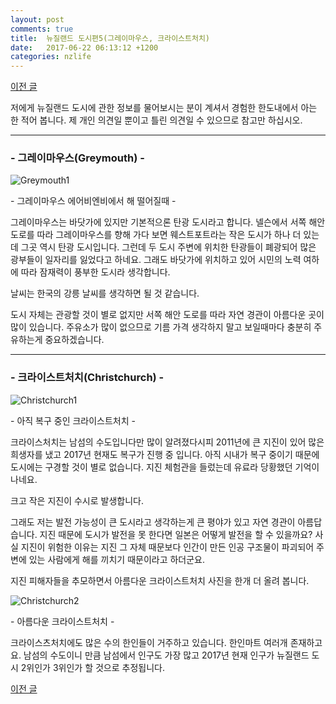 ```yaml
---
layout: post
comments: true
title:  뉴질랜드 도시편5(그레이마우스, 크라이스트처치)
date:   2017-06-22 06:13:12 +1200
categories: nzlife
---
```


<a href="{{ site.github.url }}/nzlife/2017/06/22/PictonNNelson.html" class="page-change">이전 글</a>

저에게 뉴질랜드 도시에 관한 정보를 물어보시는 분이 계셔서 경험한 한도내에서 아는 한 적어 봅니다. 제 개인 의견일 뿐이고 틀린 의견일 수 있으므로 참고만 하십시오.
<hr>
<div class="post-head">
    <h3>- 그레이마우스(Greymouth) -</h3>
    <img src="{{ site.url }}/assets/images/Greymouth1.jpg" alt="Greymouth1"/>
    <p class="image-description">- 그레이마우스 에어비엔비에서 해 떨어질때 -</p>
</div>

그레이마우스는 바닷가에 있지만 기본적으론 탄광 도시라고 합니다. 넬슨에서 서쪽 해안 도로를 따라 그레이마우스를 향해 가다 보면 웨스트포트라는 작은 도시가 하나 더 있는데 그곳 역시 탄광 도시입니다. 그런데 두 도시 주변에 위치한 탄광들이 폐광되어 많은 광부들이 일자리를 잃었다고 하네요. 그래도 바닷가에 위치하고 있어 시민의 노력 여하에 따라 잠재력이 풍부한 도시라 생각합니다.

날씨는 한국의 강릉 날씨를 생각하면 될 것 같습니다.

도시 자체는 관광할 것이 별로 없지만 서쪽 해안 도로를 따라 자연 경관이 아름다운 곳이 많이 있습니다. 주유소가 많이 없으므로 기름 가격 생각하지 말고 보일때마다 충분히 주유하는게 중요하겠습니다.

<hr>

<div class="post-head">
    <h3>- 크라이스트처치(Christchurch) -</h3>
    <img src="{{ site.url }}/assets/images/Christchurch1.jpg" alt="Christchurch1"/>
    <p class="image-description">- 아직 복구 중인 크라이스트처치 -</p>
</div>

크라이스처치는 남섬의 수도입니다만 많이 알려졌다시피 2011년에 큰 지진이 있어 많은 희생자를 냈고 2017년 현재도 복구가 진행 중 입니다. 아직 시내가 복구 중이기 때문에 도시에는 구경할 것이 별로 없습니다. 지진 체험관을 들렀는데 유료라 당황했던 기억이 나네요.

크고 작은 지진이 수시로 발생합니다.

그래도 저는 발전 가능성이 큰 도시라고 생각하는게 큰 평야가 있고 자연 경관이 아름답습니다. 지진 때문에 도시가 발전을 못 한다면 일본은 어떻게 발전을 할 수 있을까요? 사실 지진이 위험한 이유는 지진 그 자체 때문보다 인간이 만든 인공 구조물이 파괴되어 주변에 있는 사람에게 해를 끼치기 때문이라고 하더군요.

지진 피해자들을 추모하면서 아름다운 크라이스트처치 사진을 한개 더 올려 봅니다.

<div class="post-head">
    <img src="{{ site.url }}/assets/images/Christchurch2.jpg" alt="Christchurch2"/>
    <p class="image-description">- 아름다운 크라이스트처치 -</p>
</div>

크라이스츠처치에도 많은 수의 한인들이 거주하고 있습니다. 한인마트 여러개 존재하고요. 남섬의 수도이니 만큼 남섬에서 인구도 가장 많고 2017년 현재 인구가 뉴질랜드 도시 2위인가 3위인가 할 것으로 추정됩니다.

<a href="{{ site.github.url }}/nzlife/2017/06/22/PictonNNelson.html" class="page-change">이전 글</a>